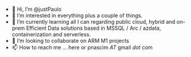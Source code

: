 - 👋 Hi, I’m @justPaulo
- 👀 I’m interested in everything plus a couple of things.
- 🌱 I’m currently learning all I can regarding public cloud, hybrid and on-prem Efficient Data solutions based in MSSQL / Arc / azdata, containerization and serverless.
- 💞️ I’m looking to collaborate on ARM M1 projects 
- 📫 How to reach me ... here or pnascim _AT_ gmail _dot_ com

<!---
justPaulo/justPaulo is a ✨ special ✨ repository because its `README.md` (this file) appears on your GitHub profile.
You can click the Preview link to take a look at your changes.
--->
